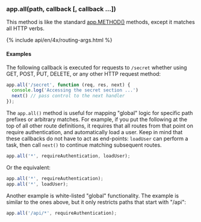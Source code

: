 <h3 id='app.all'>app.all(path, callback [, callback ...])<span class="avaibility"></span> <span class="deprecated"></span></h3>

This method is like the standard [app.METHOD()](#app.METHOD) methods,
except it matches all HTTP verbs.

{% include api/en/4x/routing-args.html %}

#### Examples

The following callback is executed for requests to `/secret` whether using
GET, POST, PUT, DELETE, or any other HTTP request method:

```js
app.all('/secret', function (req, res, next) {
  console.log('Accessing the secret section ...')
  next() // pass control to the next handler
});
```

The `app.all()` method is useful for mapping "global" logic for specific path prefixes or arbitrary matches.  For example, if you put the following at the top of all other
route definitions, it requires that all routes from that point on
require authentication, and automatically load a user. Keep in mind
that these callbacks do not have to act as end-points: `loadUser`
can perform a task, then call `next()` to continue matching subsequent
routes.

```js
app.all('*', requireAuthentication, loadUser);
```

Or the equivalent:

```js
app.all('*', requireAuthentication);
app.all('*', loadUser);
```

Another example is white-listed "global" functionality.
The example is similar to the ones above, but it only restricts paths that start with
"/api":

```js
app.all('/api/*', requireAuthentication);
```
